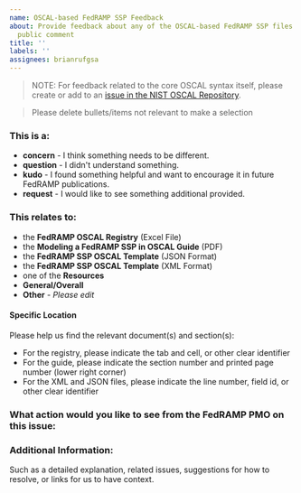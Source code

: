 ```yaml
---
name: OSCAL-based FedRAMP SSP Feedback
about: Provide feedback about any of the OSCAL-based FedRAMP SSP files published for
  public comment
title: ''
labels: ''
assignees: brianrufgsa
---
```

>NOTE: For feedback related to the core OSCAL syntax itself, please create or add to an [issue in the NIST OSCAL Repository](https://github.com/usnistgov/OSCAL/issues).

>Please delete bullets/items not relevant to make a selection

### This is a:
  - **concern** - I think something needs to be different.
  - **question** - I didn't understand something.
  - **kudo** - I found something helpful and want to encourage it in future FedRAMP publications.
  - **request** - I would like to see something additional provided.

### This relates to:
  - the **FedRAMP OSCAL Registry** (Excel File)
  - the **Modeling a FedRAMP SSP in OSCAL Guide** (PDF)
  - the **FedRAMP SSP OSCAL Template** (JSON Format)
  - the **FedRAMP SSP OSCAL Template** (XML Format)
  - one of the **Resources**
  - **General/Overall**
  - **Other** - _Please edit_ 

#### Specific Location
Please help us find the relevant document(s) and section(s):
  - For the registry, please indicate the tab and cell, or other clear identifier
  - For the guide, please indicate the section number and printed page number (lower right corner)
  - For the XML and JSON files, please indicate the line number, field id, or other clear identifier




### What action would you like to see from the FedRAMP PMO on this issue:



### Additional Information:
Such as a detailed explanation, related issues, suggestions for how to resolve, or links for us to have context.

